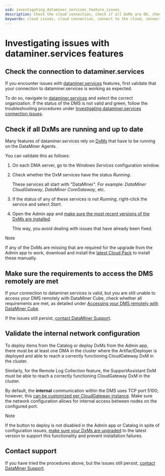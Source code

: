 ```yaml
---
uid: investigating_dataminer_services_feature_issues
description: Check the cloud connection, check if all DxMs are OK, check if requirements are met, and validate the internal network configuration.
keywords: cloud issues, cloud connection, connect to the cloud, connecting to the cloud
---
```


# Investigating issues with dataminer.services features

## Check the connection to dataminer.services

If you encounter issues with [dataminer.services](xref:about_dataminer_services) features, first validate that your connection to dataminer.services is working as expected.

To do so, navigate to [dataminer.services](https://dataminer.services/) and select the correct organization. If the status of the DMS is not valid and green, follow the troubleshooting procedures under [Investigating dataminer.services connection issues](xref:Cloud_Connection_Issues).

## Check if all DxMs are running and up to date

Many features of dataminer.services rely on [DxMs](xref:DataMinerExtensionModules) that have to be running on the DataMiner Agents.

You can validate this as follows:

1. On each DMA server, go to the Windows *Services* configuration window.

1. Check whether the DxM services have the status *Running*.

   These services all start with "DataMiner". For example: *DataMiner CloudGateway*, *DataMiner CoreGateway*, etc.

1. If the status of any of these services is not *Running*, right-click the service and select *Start*.

1. Open the Admin app and [make sure the most recent versions of the DxMs are installed](xref:Managing_cloud-connected_nodes#upgrading-nodes-to-the-latest-dxm-versions).

   This way, you avoid dealing with issues that have already been fixed.

> [!NOTE]
> If any of the DxMs are missing that are required for the upgrade from the Admin app to work, download and install the [latest Cloud Pack](https://aka.dataminer.services/cloud-pack-download) to install these manually.

## Make sure the requirements to access the DMS remotely are met

If your connection to dataminer.services is valid, but you are still unable to access your DMS remotely with DataMiner Cube, check whether all requirements are met, as detailed under [Accessing your DMS remotely with DataMiner Cube](xref:Accessing_DMS_remotely_with_Cube).

If the issues still persist, [contact DataMiner Support](xref:Contacting_tech_support).

## Validate the internal network configuration

To deploy items from the Catalog or deploy DxMs from the Admin app, there must be at least one DMA in the cluster where the ArtifactDeployer is deployed and able to reach a correctly functioning CloudGateway DxM in the cluster.

Similarly, for the Remote Log Collection feature, the SupportAssistant DxM must be able to reach a correctly functioning CloudGateway DxM in the cluster.

By default, the **internal** communication within the DMS uses TCP port 5100; however, this [can be customized per CloudGateway instance](xref:Custom_cloud_endpoint_configuration). Make sure the network configuration allows for internal access between nodes on the configured port.

> [!NOTE]
> If the button to deploy is not disabled in the Admin app or Catalog in spite of configuration issues, [make sure your DxMs are upgraded](xref:Managing_cloud-connected_nodes#upgrading-nodes-to-the-latest-dxm-versions) to the latest version to support this functionality and prevent installation failures.

## Contact support

If you have tried the procedures above, but the issues still persist, [contact DataMiner Support](xref:Contacting_tech_support).
